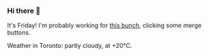 ### Hi there :wave:

It's Friday! I'm probably working for [this bunch](https://github.com/kohofinancial), clicking some merge buttons.

Weather in Toronto: partly cloudy, at +20°C.
